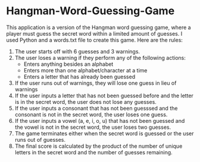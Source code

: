 # Hangman-Word-Guessing-Game

This application is a version of the Hangman word guessing game, where a player must guess the secret word within a limited amount of guesses. I used Python and a words.txt file to create this game. Here are the rules:
1. The user starts off with 6 guesses and 3 warnings.
2. The user loses a warning if they perform any of the following actions:
    - Enters anything besides an alphabet
    - Enters more than one alphabet/character at a time
    - Enters a letter that has already been guessed
3. If the user runs out of warnings, they will lose one guess in lieu of warnings
4. If the user inputs a letter that has not been guessed before and the letter is in the secret word, the user does not lose any guesses.
5. If the user inputs a consonant that has not been guesssed and the consonant is not in the secret word, the user loses one guess.
6. If the user inputs a vowel (a, e, i, o, u) that has not been guessed and the vowel is not in the secret word, the user loses two guesses.
7. The game terminates either when the secret word is guessed or the user runs out of guesses.
8. The final score is calculated by the product of the number of unique letters in the secret word and the number of guesses remaining.
